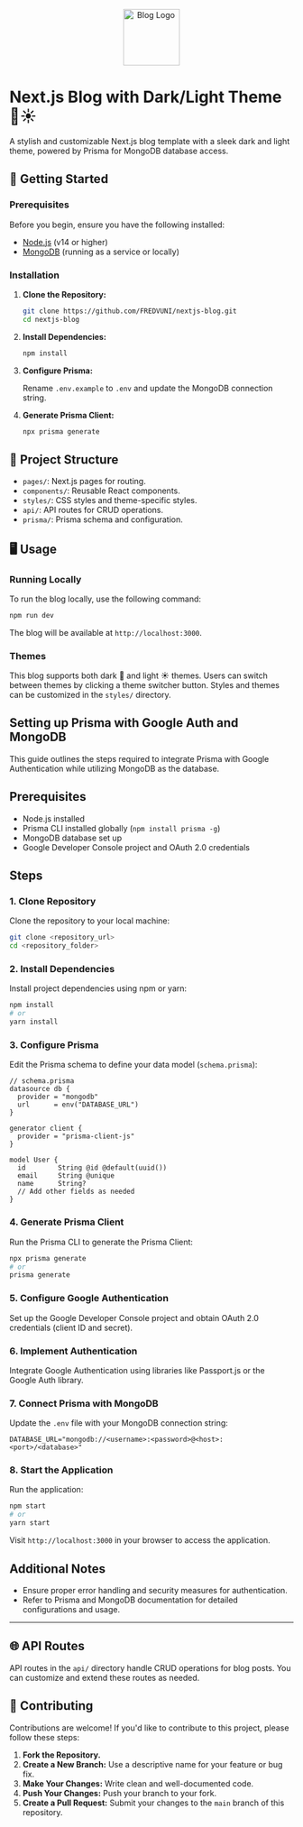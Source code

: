 <p align="center">
  <img src="https://raw.githubusercontent.com/FREDVUNI/next-blog/main/src/app/favicon.ico" alt="Blog Logo" width="100"/>
</p>

# Next.js Blog with Dark/Light Theme 🌙☀️

A stylish and customizable Next.js blog template with a sleek dark and light theme, powered by Prisma for MongoDB database access.

## 🚀 Getting Started

### Prerequisites

Before you begin, ensure you have the following installed:

- [Node.js](https://nodejs.org/) (v14 or higher)
- [MongoDB](https://www.mongodb.com/) (running as a service or locally)

### Installation

1. **Clone the Repository:**

   ```bash
   git clone https://github.com/FREDVUNI/nextjs-blog.git
   cd nextjs-blog
   ```

2. **Install Dependencies:**

   ```bash
   npm install
   ```

3. **Configure Prisma:**

   Rename `.env.example` to `.env` and update the MongoDB connection string.

4. **Generate Prisma Client:**

   ```bash
   npx prisma generate
   ```

## 📂 Project Structure

- `pages/`: Next.js pages for routing.
- `components/`: Reusable React components.
- `styles/`: CSS styles and theme-specific styles.
- `api/`: API routes for CRUD operations.
- `prisma/`: Prisma schema and configuration.

## 🖥️ Usage

### Running Locally

To run the blog locally, use the following command:

```bash
npm run dev
```

The blog will be available at `http://localhost:3000`.

### Themes

This blog supports both dark 🌙 and light ☀️ themes. Users can switch between themes by clicking a theme switcher button. Styles and themes can be customized in the `styles/` directory.

## Setting up Prisma with Google Auth and MongoDB

This guide outlines the steps required to integrate Prisma with Google Authentication while utilizing MongoDB as the database.

## Prerequisites

- Node.js installed
- Prisma CLI installed globally (`npm install prisma -g`)
- MongoDB database set up
- Google Developer Console project and OAuth 2.0 credentials

## Steps

### 1. Clone Repository

Clone the repository to your local machine:

```bash
git clone <repository_url>
cd <repository_folder>
```

### 2. Install Dependencies

Install project dependencies using npm or yarn:

```bash
npm install
# or
yarn install
```

### 3. Configure Prisma

Edit the Prisma schema to define your data model (`schema.prisma`):

```prisma
// schema.prisma
datasource db {
  provider = "mongodb"
  url      = env("DATABASE_URL")
}

generator client {
  provider = "prisma-client-js"
}

model User {
  id        String @id @default(uuid())
  email     String @unique
  name      String?
  // Add other fields as needed
}
```

### 4. Generate Prisma Client

Run the Prisma CLI to generate the Prisma Client:

```bash
npx prisma generate
# or
prisma generate
```

### 5. Configure Google Authentication

Set up the Google Developer Console project and obtain OAuth 2.0 credentials (client ID and secret).

### 6. Implement Authentication

Integrate Google Authentication using libraries like Passport.js or the Google Auth library.

### 7. Connect Prisma with MongoDB

Update the `.env` file with your MongoDB connection string:

``
DATABASE_URL="mongodb://<username>:<password>@<host>:<port>/<database>"
``

### 8. Start the Application

Run the application:

```bash
npm start
# or
yarn start
```

Visit `http://localhost:3000` in your browser to access the application.

## Additional Notes

- Ensure proper error handling and security measures for authentication.
- Refer to Prisma and MongoDB documentation for detailed configurations and usage.

---

## 🌐 API Routes

API routes in the `api/` directory handle CRUD operations for blog posts. You can customize and extend these routes as needed.

## 🤝 Contributing

Contributions are welcome! If you'd like to contribute to this project, please follow these steps:

1. **Fork the Repository.**
2. **Create a New Branch:** Use a descriptive name for your feature or bug fix.
3. **Make Your Changes:** Write clean and well-documented code.
4. **Push Your Changes:** Push your branch to your fork.
5. **Create a Pull Request:** Submit your changes to the `main` branch of this repository.
